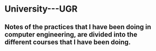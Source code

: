 # University---UGR

## Notes of the practices that I have been doing in computer engineering, are divided into the different courses that I have been doing.
